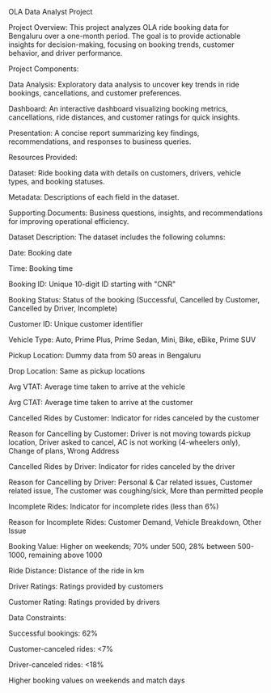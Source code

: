 OLA Data Analyst Project

Project Overview:
This project analyzes OLA ride booking data for Bengaluru over a one-month period. The goal is to provide actionable insights for decision-making, focusing on booking trends, customer behavior, and driver performance.

Project Components:

Data Analysis: Exploratory data analysis to uncover key trends in ride bookings, cancellations, and customer preferences.

Dashboard: An interactive dashboard visualizing booking metrics, cancellations, ride distances, and customer ratings for quick insights.

Presentation: A concise report summarizing key findings, recommendations, and responses to business queries.

Resources Provided:

Dataset: Ride booking data with details on customers, drivers, vehicle types, and booking statuses.

Metadata: Descriptions of each field in the dataset.

Supporting Documents: Business questions, insights, and recommendations for improving operational efficiency.

Dataset Description:
The dataset includes the following columns:

Date: Booking date

Time: Booking time

Booking ID: Unique 10-digit ID starting with "CNR"

Booking Status: Status of the booking (Successful, Cancelled by Customer, Cancelled by Driver, Incomplete)

Customer ID: Unique customer identifier

Vehicle Type: Auto, Prime Plus, Prime Sedan, Mini, Bike, eBike, Prime SUV

Pickup Location: Dummy data from 50 areas in Bengaluru

Drop Location: Same as pickup locations

Avg VTAT: Average time taken to arrive at the vehicle

Avg CTAT: Average time taken to arrive at the customer

Cancelled Rides by Customer: Indicator for rides canceled by the customer

Reason for Cancelling by Customer: Driver is not moving towards pickup location, Driver asked to cancel, AC is not working (4-wheelers only), Change of plans, Wrong Address

Cancelled Rides by Driver: Indicator for rides canceled by the driver

Reason for Cancelling by Driver: Personal & Car related issues, Customer related issue, The customer was coughing/sick, More than permitted people

Incomplete Rides: Indicator for incomplete rides (less than 6%)

Reason for Incomplete Rides: Customer Demand, Vehicle Breakdown, Other Issue

Booking Value: Higher on weekends; 70% under 500, 28% between 500-1000, remaining above 1000

Ride Distance: Distance of the ride in km

Driver Ratings: Ratings provided by customers

Customer Rating: Ratings provided by drivers

Data Constraints:

Successful bookings: 62%

Customer-canceled rides: <7%

Driver-canceled rides: <18%

Higher booking values on weekends and match days
